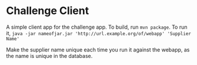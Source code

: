 # Challenge Client

A simple client app for the challenge app. To build, run `mvn package`.
To run it, `java -jar nameofjar.jar 'http://url.example.org/of/webapp' 'Supplier Name'`

Make the supplier name unique each time you run it against the webapp, as
the name is unique in the database.

